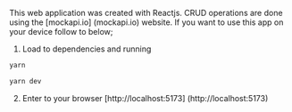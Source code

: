 This web application was created with Reactjs. CRUD operations are done using the [mockapi.io] (mockapi.io) website. If you want to use this app on your device follow to below;

1. Load to dependencies and running

```bash
yarn
```

```bash
yarn dev
```

2. Enter to your browser [http://localhost:5173] (http://localhost:5173)
